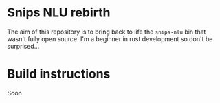 Snips NLU rebirth
=================

The aim of this repository is to bring back to life the `snips-nlu` bin that wasn't fully open source.
I'm a beginner in rust development so don't be surprised...


Build instructions
=
Soon